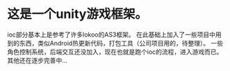 # 这是一个unity游戏框架。
ioc部分基本上是参考了许多lokoo的AS3框架。
在此基础上加入了一些项目中用到的东西，类似Android热更新代码，打包工具（公司项目用的，待整理）。
一些角色控制系统，后端交互还没加入，现在也就是跑个ioc的流程，进入游戏而已。
其他还在逐步完善中...
